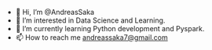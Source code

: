 - 👋 Hi, I’m @AndreasSaka
- 👀 I’m interested in Data Science and Learning.
- 🌱 I’m currently learning Python development and Pyspark.
- 📫 How to reach me andreassaka7@gmail.com

<!---
AndreasSaka/AndreasSaka is a ✨ special ✨ repository because its `README.md` (this file) appears on your GitHub profile.
You can click the Preview link to take a look at your changes.
--->
